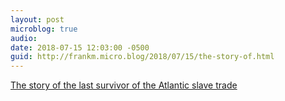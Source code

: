 ```yaml
---
layout: post
microblog: true
audio: 
date: 2018-07-15 12:03:00 -0500
guid: http://frankm.micro.blog/2018/07/15/the-story-of.html
---
```

[The story of the last survivor of the Atlantic slave trade](https://kottke.org/18/07/the-story-of-the-last-survivor-of-the-atlantic-slave-trade)
